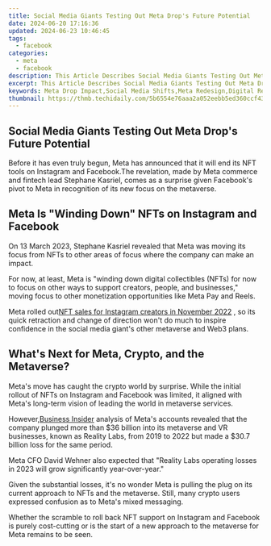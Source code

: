 ```yaml
---
title: Social Media Giants Testing Out Meta Drop's Future Potential
date: 2024-06-20 17:16:36
updated: 2024-06-23 10:46:45
tags:
  - facebook
categories:
  - meta
  - facebook
description: This Article Describes Social Media Giants Testing Out Meta Drop's Future Potential
excerpt: This Article Describes Social Media Giants Testing Out Meta Drop's Future Potential
keywords: Meta Drop Impact,Social Media Shifts,Meta Redesign,Digital Realm Change,Network Innovation,Platform Evolution,Social Strategy Test
thumbnail: https://thmb.techidaily.com/5b6554e76aaa2a052eebb5ed360ccf43529d16f47d56cedf742a90d738a59cc9.jpg
---
```


## Social Media Giants Testing Out Meta Drop's Future Potential

 Before it has even truly begun, Meta has announced that it will end its NFT tools on Instagram and Facebook.The revelation, made by Meta commerce and fintech lead Stephane Kasriel, comes as a surprise given Facebook's pivot to Meta in recognition of its new focus on the metaverse.

## Meta Is "Winding Down" NFTs on Instagram and Facebook

 On 13 March 2023, Stephane Kasriel revealed that Meta was moving its focus from NFTs to other areas of focus where the company can make an impact.

 For now, at least, Meta is "winding down digital collectibles (NFTs) for now to focus on other ways to support creators, people, and businesses," moving focus to other monetization opportunities like Meta Pay and Reels.

 Meta rolled out[NFT sales for Instagram creators in November 2022](https://www.makeuseof.com/meta-pushes-instagram-nfts-who-is-buying/) , so its quick retraction and change of direction won't do much to inspire confidence in the social media giant's other metaverse and Web3 plans.

## What's Next for Meta, Crypto, and the Metaverse?

 Meta's move has caught the crypto world by surprise. While the initial rollout of NFTs on Instagram and Facebook was limited, it aligned with Meta's long-term vision of leading the world in metaverse services.

 However,[Business Insider](https://www.businessinsider.com/charts-meta-metaverse-spending-losses-reality-labs-vr-mark-zuckerberg-2022-10?) analysis of Meta's accounts revealed that the company plunged more than $36 billion into its metaverse and VR businesses, known as Reality Labs, from 2019 to 2022 but made a $30.7 billion loss for the same period.

 Meta CFO David Wehner also expected that "Reality Labs operating losses in 2023 will grow significantly year-over-year."

 Given the substantial losses, it's no wonder Meta is pulling the plug on its current approach to NFTs and the metaverse. Still, many crypto users expressed confusion as to Meta's mixed messaging.

 Whether the scramble to roll back NFT support on Instagram and Facebook is purely cost-cutting or is the start of a new approach to the metaverse for Meta remains to be seen.


<ins class="adsbygoogle"
     style="display:block"
     data-ad-format="autorelaxed"
     data-ad-client="ca-pub-7571918770474297"
     data-ad-slot="1223367746"></ins>



<ins class="adsbygoogle"
     style="display:block"
     data-ad-client="ca-pub-7571918770474297"
     data-ad-slot="8358498916"
     data-ad-format="auto"
     data-full-width-responsive="true"></ins>
